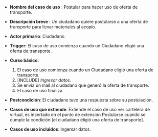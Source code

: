 
* **Nombre del caso de uso** : Postular para hacer uso de oferta de transporte.

* **Descripción breve** : Un ciudadano quiere postularse a una oferta de transporte para llevar materiales al acopio.

* **Actor primario**: Ciudadano.

* **Trigger**: El caso de uso comienza cuando un Ciudadano eligió una oferta de transporte.

* **Curso básico**: 
    1.  El caso de uso comienza cuando un Ciudadano eligió una oferta de transporte.
    2.  [INCLUDE] _Ingresar datos_.
    3.  Se envía un mail al ciudadano que generó la oferta de transporte.
    4.  El caso de uso finaliza.


* **Postcondición**: El ciudadano tuvo una respuesta sobre su postulación. 

* **Casos de uso que extiende**: Extiende el caso de uso ver cartelera de virtual, es insertado en el punto de extensión Postularse cuando se cumple la condición [el ciudadano eligió una oferta de transporte].

* **Casos de uso incluidos**: Ingersar datos.
